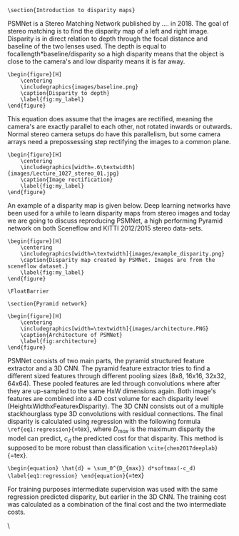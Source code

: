 ```{=tex}
\section{Introduction to disparity maps}
```
PSMNet is a Stereo Matching Network published by .... in 2018. The goal
of stereo matching is to find the disparity map of a left and right
image. Disparity is in direct relation to depth through the focal
distance and baseline of the two lenses used. The depth is equal to
focallength\*baseline/disparity so a high disparity means that the
object is close to the camera's and low disparity means it is far away.

```{=tex}
\begin{figure}[H]
    \centering
    \includegraphics{images/baseline.png}
    \caption{Disparity to depth}
    \label{fig:my_label}
\end{figure}
```
This equation does assume that the images are rectified, meaning the
camera's are exactly parallel to each other, not rotated inwards or
outwards. Normal stereo camera setups do have this parallelism, but some
camera arrays need a prepossessing step rectifying the images to a
common plane.

```{=tex}
\begin{figure}[H]
    \centering
    \includegraphics[width=.6\textwidth]{images/Lecture_1027_stereo_01.jpg}
    \caption{Image rectification}
    \label{fig:my_label}
\end{figure}
```
An example of a disparity map is given below. Deep learning networks
have been used for a while to learn disparity maps from stereo images
and today we are going to discuss reproducing PSMNet, a high performing
Pyramid network on both Sceneflow and KITTI 2012/2015 stereo data-sets.

```{=tex}
\begin{figure}[H]
    \centering
    \includegraphics[width=\textwidth]{images/example_disparity.png}
    \caption{Disparity map created by PSMNet. Images are from the sceneflow dataset.}
    \label{fig:my_label}
\end{figure}
```
```{=tex}
\FloatBarrier
```
```{=tex}
\section{Pyramid network}
```
```{=tex}
\begin{figure}[H]
    \centering
    \includegraphics[width=\textwidth]{images/architecture.PNG}
    \caption{Architecture of PSMNet}
    \label{fig:architecture}
\end{figure}
```
PSMNet consists of two main parts, the pyramid structured feature
extractor and a 3D CNN. The pyramid feature extractor tries to find a
different sized features through different pooling sizes (8x8, 16x16,
32x32, 64x64). These pooled features are led through convolutions where
after they are up-sampled to the same HxW dimensions again. Both image's
features are combined into a 4D cost volume for each disparity level
(HeightxWidthxFeaturexDisparity). The 3D CNN consists out of a multiple
stackhourglass type 3D convolutions with residual connections. The final
disparity is calculated using regression with the following formula
`\ref{eq1:regression}`{=tex}, where $D_{max}$ is the maximum disparity
the model can predict, $c_d$ the predicted cost for that disparity. This
method is supposed to be more robust than classification
`\cite{chen2017deeplab}`{=tex}.

`\begin{equation}
    \hat{d} = \sum_0^{D_{max}} d*softmax(-c_d)
    \label{eq1:regression}
\end{equation}`{=tex}

For training purposes intermediate supervision was used with the same
regression predicted disparity, but earlier in the 3D CNN. The training
cost was calculated as a combination of the final cost and the two
intermediate costs.

\
